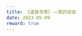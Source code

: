```yaml
---
title: 《道是寻常》——我的说说
date: 2023-05-09
reward: true
---
```


<head>
  <!-- ... -->
  <script src="https://jsd.vxo.im/gh/Uyoahz26/daodao@main/dist/qexo-dao.min.js"></script>
  <!-- ... -->
</head>
<body>
  <!-- ... -->
  <div id="qexoDaoDao"></div>
  <script>
    qexoDaodao?.init({
      el: "#qexoDaoDao",
      avatar: "https://jsd.vxo.im/gh/ShanMuYunQiu/Image/info/user.jpg",
      name: "山暮云秋",
      title: "《道是寻常》——我的说说",
      limit: 7,
      useLoadingImg: false,
      baseURL: "https://bk.muyun.space",
    }).then(function (){
      console.log("说说加载完成");
    })
  </script>
</body>

